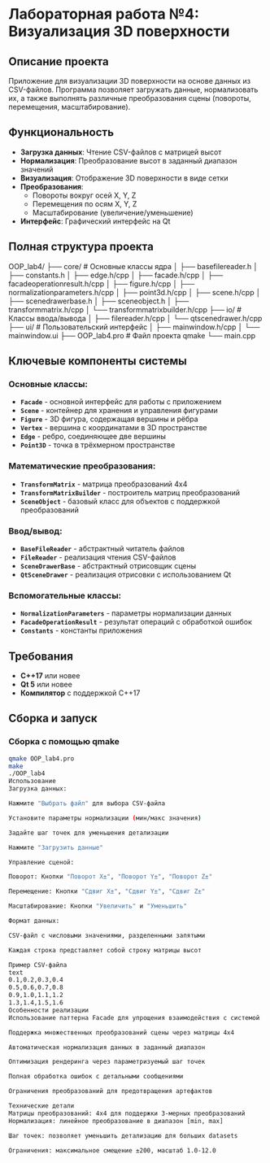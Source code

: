 # Лабораторная работа №4: Визуализация 3D поверхности

## Описание проекта

Приложение для визуализации 3D поверхности на основе данных из CSV-файлов. Программа позволяет загружать данные, нормализовать их, а также выполнять различные преобразования сцены (повороты, перемещения, масштабирование).

## Функциональность

- **Загрузка данных**: Чтение CSV-файлов с матрицей высот
- **Нормализация**: Преобразование высот в заданный диапазон значений
- **Визуализация**: Отображение 3D поверхности в виде сетки
- **Преобразования**:
  - Повороты вокруг осей X, Y, Z
  - Перемещения по осям X, Y, Z
  - Масштабирование (увеличение/уменьшение)
- **Интерфейс**: Графический интерфейс на Qt

## Полная структура проекта
OOP_lab4/
├── core/ # Основные классы ядра
│ ├── basefilereader.h
│ ├── constants.h
│ ├── edge.h/cpp
│ ├── facade.h/cpp
│ ├── facadeoperationresult.h/cpp
│ ├── figure.h/cpp
│ ├── normalizationparameters.h/cpp
│ ├── point3d.h/cpp
│ ├── scene.h/cpp
│ ├── scenedrawerbase.h
│ ├── sceneobject.h
│ ├── transformmatrix.h/cpp
│ └── transformmatrixbuilder.h/cpp
├── io/ # Классы ввода/вывода
│ ├── filereader.h/cpp
│ └── qtscenedrawer.h/cpp
├── ui/ # Пользовательский интерфейс
│ ├── mainwindow.h/cpp
│ └── mainwindow.ui
├── OOP_lab4.pro # Файл проекта qmake
└── main.cpp

## Ключевые компоненты системы

### Основные классы:
- **`Facade`** - основной интерфейс для работы с приложением
- **`Scene`** - контейнер для хранения и управления фигурами
- **`Figure`** - 3D фигура, содержащая вершины и рёбра
- **`Vertex`** - вершина с координатами в 3D пространстве
- **`Edge`** - ребро, соединяющее две вершины
- **`Point3D`** - точка в трёхмерном пространстве

### Математические преобразования:
- **`TransformMatrix`** - матрица преобразований 4x4
- **`TransformMatrixBuilder`** - построитель матриц преобразований
- **`SceneObject`** - базовый класс для объектов с поддержкой преобразований

### Ввод/вывод:
- **`BaseFileReader`** - абстрактный читатель файлов
- **`FileReader`** - реализация чтения CSV-файлов
- **`SceneDrawerBase`** - абстрактный отрисовщик сцены
- **`QtSceneDrawer`** - реализация отрисовки с использованием Qt

### Вспомогательные классы:
- **`NormalizationParameters`** - параметры нормализации данных
- **`FacadeOperationResult`** - результат операций с обработкой ошибок
- **`Constants`** - константы приложения

## Требования

- **C++17** или новее
- **Qt 5** или новее
- **Компилятор** с поддержкой C++17

## Сборка и запуск

### Сборка с помощью qmake

```bash
qmake OOP_lab4.pro
make
./OOP_lab4
Использование
Загрузка данных:

Нажмите "Выбрать файл" для выбора CSV-файла

Установите параметры нормализации (мин/макс значения)

Задайте шаг точек для уменьшения детализации

Нажмите "Загрузить данные"

Управление сценой:

Поворот: Кнопки "Поворот X±", "Поворот Y±", "Поворот Z±"

Перемещение: Кнопки "Сдвиг X±", "Сдвиг Y±", "Сдвиг Z±"

Масштабирование: Кнопки "Увеличить" и "Уменьшить"

Формат данных:

CSV-файл с числовыми значениями, разделенными запятыми

Каждая строка представляет собой строку матрицы высот

Пример CSV-файла
text
0.1,0.2,0.3,0.4
0.5,0.6,0.7,0.8
0.9,1.0,1.1,1.2
1.3,1.4,1.5,1.6
Особенности реализации
Использование паттерна Facade для упрощения взаимодействия с системой

Поддержка множественных преобразований сцены через матрицы 4x4

Автоматическая нормализация данных в заданный диапазон

Оптимизация рендеринга через параметризуемый шаг точек

Полная обработка ошибок с детальными сообщениями

Ограничения преобразований для предотвращения артефактов

Технические детали
Матрицы преобразований: 4x4 для поддержки 3-мерных преобразований
Нормализация: линейное преобразование в диапазон [min, max]

Шаг точек: позволяет уменьшить детализацию для больших datasets

Ограничения: максимальное смещение ±200, масштаб 1.0-12.0
